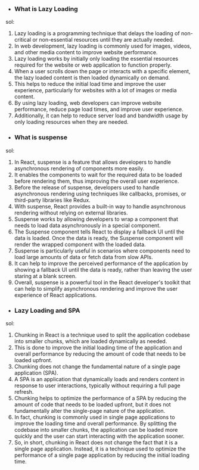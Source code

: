 - ### What is Lazy Loading <br/>
sol:<br/>
1. Lazy loading is a programming technique that delays the loading of non-critical or non-essential resources until they are actually needed.<br/> 
2. In web development, lazy loading is commonly used for images, videos, and other media content to improve website performance.<br/>
3. Lazy loading works by initially only loading the essential resources required for the website or web application to function properly.<br/> 
4. When a user scrolls down the page or interacts with a specific element, the lazy loaded content is then loaded dynamically on demand. <br/>
5. This helps to reduce the initial load time and improve the user experience, particularly for websites with a lot of images or media content.<br/>
6. By using lazy loading, web developers can improve website performance, reduce page load times, and improve user experience. <br/>
7. Additionally, it can help to reduce server load and bandwidth usage by only loading resources when they are needed.<br/>
- ### What is suspense<br/>
sol:<br/>
1. In React, suspense is a feature that allows developers to handle asynchronous rendering of components more easily. <br/>
2. It enables the components to wait for the required data to be loaded before rendering them, thus improving the overall user experience.<br/>
3. Before the release of suspense, developers used to handle asynchronous rendering using techniques like callbacks, promises, or third-party libraries like Redux. <br/>
4. With suspense, React provides a built-in way to handle asynchronous rendering without relying on external libraries.<br/>
5. Suspense works by allowing developers to wrap a component that needs to load data asynchronously in a special <Suspense> component.<br/>
6. The Suspense component tells React to display a fallback UI until the data is loaded. Once the data is ready, the Suspense component will render the wrapped component with the loaded data.<br/>
7. Suspense is particularly useful in scenarios where components need to load large amounts of data or fetch data from slow APIs. <br/>
8. It can help to improve the perceived performance of the application by showing a fallback UI until the data is ready, rather than leaving the user staring at a blank screen.<br/>
9. Overall, suspense is a powerful tool in the React developer's toolkit that can help to simplify asynchronous rendering and improve the user experience of React applications.<br/>
  
  - ### Lazy Loading and SPA <br/>
 sol: <br/>
1. Chunking in React is a technique used to split the application codebase into smaller chunks, which are loaded dynamically as needed. <br/>
2. This is done to improve the initial loading time of the application and overall performance by reducing the amount of code that needs to be loaded upfront.<br/>
3. Chunking does not change the fundamental nature of a single page application (SPA). <br/>
4. A SPA is an application that dynamically loads and renders content in response to user interactions, typically without requiring a full page refresh. <br/>
5. Chunking helps to optimize the performance of a SPA by reducing the amount of code that needs to be loaded upfront, but it does not fundamentally alter the single-page nature of the application.<br/>
6. In fact, chunking is commonly used in single page applications to improve the loading time and overall performance. By splitting the codebase into smaller chunks, the application can be loaded more quickly and the user can start interacting with the application sooner.<br/>
7. So, in short, chunking in React does not change the fact that it is a single page application. Instead, it is a technique used to optimize the performance of a single page application by reducing the initial loading time.<br/>
